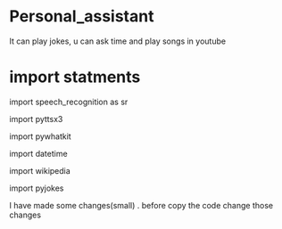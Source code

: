 # Personal_assistant

It can play jokes, u can ask time and play songs in youtube

# import statments

import speech_recognition as sr

import pyttsx3

import pywhatkit

import datetime 

import wikipedia

import pyjokes



I have made some changes(small) .
before copy the code change those changes
